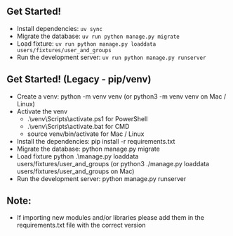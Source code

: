 ## Get Started!

- Install dependencies: `uv sync`
- Migrate the database: `uv run python manage.py migrate`
- Load fixture: `uv run python manage.py loaddata users/fixtures/user_and_groups`
- Run the development server: `uv run python manage.py runserver`

## Get Started! (Legacy - pip/venv)

- Create a venv: python -m venv venv (or python3 -m venv venv on Mac / Linux)
- Activate the venv
  - .\venv\Scripts\activate.ps1 for PowerShell
  - .\venv\Scripts\activate.bat for CMD
  - source venv/bin/activate for Mac / Linux
- Install the dependencies: pip install -r requirements.txt
- Migrate the database: python manage.py migrate
- Load fixture python .\manage.py loaddata users/fixtures/user_and_groups (or python3 ./manage.py loaddata users/fixtures/user_and_groups
on Mac)
- Run the development server: python manage.py runserver

## Note:

- If importing new modules and/or libraries please add them in the requirements.txt file with the correct version
